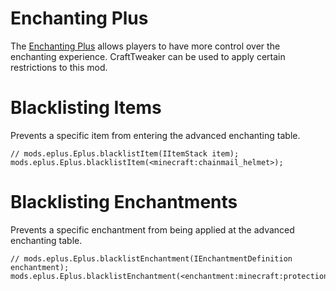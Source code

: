 # Enchanting Plus

The [Enchanting Plus](https://minecraft.curseforge.com/projects/enchanting-plus) allows players to have more control over the enchanting experience. CraftTweaker can be used to apply certain restrictions to this mod.

# Blacklisting Items

Prevents a specific item from entering the advanced enchanting table.

```zenscript
// mods.eplus.Eplus.blacklistItem(IItemStack item);
mods.eplus.Eplus.blacklistItem(<minecraft:chainmail_helmet>);
```

# Blacklisting Enchantments

Prevents a specific enchantment from being applied at the advanced enchanting table.

```zenscript
// mods.eplus.Eplus.blacklistEnchantment(IEnchantmentDefinition enchantment);
mods.eplus.Eplus.blacklistEnchantment(<enchantment:minecraft:protection>);
```
